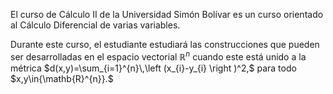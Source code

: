 El curso de Cálculo II de la Universidad Simón Bolívar es un curso orientado al Cálculo Diferencial de varias variables.

Durante este curso, el estudiante estudiará las construcciones que pueden ser desarrolladas en el espacio vectorial $\mathbb{R}^n$ cuando este está unido a la métrica $d(x,y)=\sum_{i=1}^{n}\,\left (x_{i}-y_{i}   \right )^2,$
para todo $x,y\in{\mathb{R}^{n}}.$
